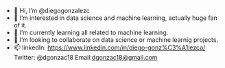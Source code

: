 - 👋 Hi, I’m @diegogonzalezc
- 👀 I’m interested in data science and machine learning, actually huge fan of it.
- 🌱 I’m currently learning all related to machine learning.
- 💞️ I’m looking to collaborate on data science or machine learnig projects.
- 📫  linkedIn: https://www.linkedin.com/in/diego-gonz%C3%A1lezca/ Twitter: @dgonzac18 Email:dgonzac18@gmail.com

<!---
Here i will be sharing all my path to become a data scientist first and a machine learning engineer later, and maybe somo cool projects too.
--->
